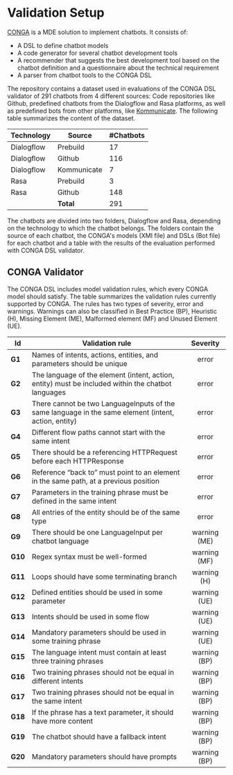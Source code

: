 # Validation Setup
[CONGA](https://saraperezsoler.github.io/CONGA/) is a MDE solution to implement chatbots. It consists of:
- A DSL to define chatbot models
- A code generator for several chatbot development tools
- A recommender that suggests the best development tool based on the chatbot definition and a questionnaire about the technical requirement
- A parser from chatbot tools to the CONGA DSL

The repository contains a dataset used in evaluations of the CONGA DSL validator of 291 chatbots from 4 different sources: Code repositories like Github, predefined chatbots from the Dialogflow and Rasa platforms, as well as predefined bots from other platforms, like [Kommunicate](https://www.kommunicate.io/). The following table summarizes the content of the dataset.


| **Technology** | **Source**  | **#Chatbots** |
|----------------|-------------|---------------|
| Dialogflow     | Prebuild    | 17            |
| Dialogflow     | Github      | 116           |
| Dialogflow     | Kommunicate | 7             |
| Rasa           | Prebuild    | 3             |
| Rasa           | Github      | 148           |
|                | **Total**   | 291           |

The chatbots are divided into two folders, Dialogflow and Rasa, depending on the technology to which the chatbot belongs. The folders contain the source of each chatbot, the CONGA's models (XMI file) and DSLs (Bot file) for each chatbot and a table with the results of the evaluation performed with CONGA DSL validator.

## CONGA Validator
The CONGA DSL includes model validation rules, which every CONGA model should satisfy. The table summarizes the validation rules currently supported by CONGA. The rules has two types of severity, error and warnings. Warnings can also be classified in Best Practice (BP), Heuristic (H), Missing Element (ME), Malformed element (MF) and Unused Element (UE). 

| **Id**  | **Validation rule**                                                                                  | **Severity** |
|---------|------------------------------------------------------------------------------------------------------|:------------:|
| **G1**  | Names of intents, actions, entities, and parameters should be unique                                 |     error    |
| **G2**  | The language of the element (intent, action, entity) must be included within the chatbot languages   |     error    |
| **G3**  | There cannot be two LanguageInputs of the same language in the same element (intent, action, entity) |     error    |
| **G4**  | Different flow paths cannot start with the same intent                                               |     error    |
| **G5**  | There should be a referencing HTTPRequest before each HTTPResponse                                   |     error    |
| **G6**  | Reference “back to” must point to an element in the same path, at a previous position                |     error    |
| **G7**  | Parameters in the training phrase must be defined in the same intent                                 |     error    |
| **G8**  | All entries of the entity should be of the same type                                                 |     error    |
| **G9**  | There should be one LanguageInput per chatbot language                                               | warning (ME) |
| **G10** | Regex syntax must be well-formed                                                                     | warning (MF) |
| **G11** | Loops should have some terminating branch                                                            |  warning (H) |
| **G12** | Defined entities should be used in some parameter                                                    | warning (UE) |
| **G13** | Intents should be used in some flow                                                                  | warning (UE) |
| **G14** | Mandatory parameters should be used in some training phrase                                          | warning (UE) |
| **G15** | The language intent must contain at least three training phrases                                     | warning (BP) |
| **G16** | Two training phrases should not be equal in different intents                                        | warning (BP) |
| **G17** | Two training phrases should not be equal in the same intent                                          | warning (BP) |
| **G18** | If the phrase has a text parameter, it should have more content                                      | warning (BP) |
| **G19** | The chatbot should have a fallback intent                                                            | warning (BP) |
| **G20** | Mandatory parameters should have prompts                                                             | warning (BP) |
